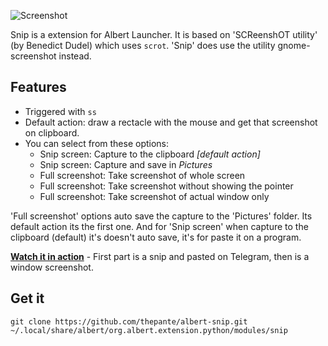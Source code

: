 ![Screenshot](https://i.imgur.com/ByrrQJA.png)


Snip is a extension for Albert Launcher. It is based on 'SCReenshOT utility' (by Benedict Dudel) which uses `scrot`. 'Snip' does use the utility gnome-screenshot instead.

## Features
* Triggered with `ss `
* Default action: draw a rectacle with the mouse and get that screenshot on clipboard.
* You can select from these options:
	* Snip screen: Capture to the clipboard _[default action]_
	* Snip screen: Capture and save in _Pictures_
	* Full screenshot: Take screenshot of whole screen
 	* Full screenshot: Take screenshot without showing the pointer
	* Full screenshot: Take screenshot of actual window only

'Full screenshot' options auto save the capture to the 'Pictures' folder. Its default action its the first one. And for 'Snip screen' when capture to the clipboard (default) it's doesn't auto save, it's for paste it on a program.  

[**Watch it in action**](https://i.imgur.com/CO1Qh8L.mp4) - First part is a snip and pasted on Telegram, then is a window screenshot.

## Get it
```
git clone https://github.com/thepante/albert-snip.git ~/.local/share/albert/org.albert.extension.python/modules/snip
```
